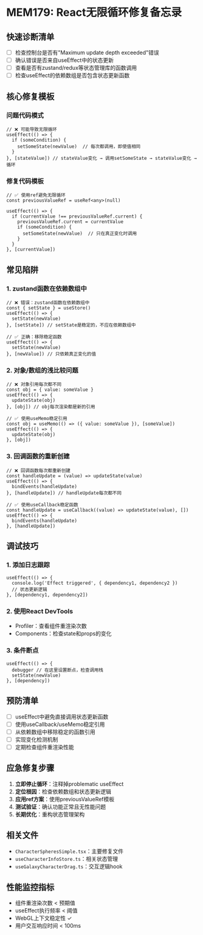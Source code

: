# MEM179: React无限循环修复备忘录

## 快速诊断清单
- [ ] 检查控制台是否有"Maximum update depth exceeded"错误
- [ ] 确认错误是否来自useEffect中的状态更新
- [ ] 查看是否有zustand/redux等状态管理库的函数调用
- [ ] 检查useEffect的依赖数组是否包含状态更新函数

## 核心修复模板

### 问题代码模式
```tsx
// ❌ 可能导致无限循环
useEffect(() => {
  if (someCondition) {
    setSomeState(newValue)  // 每次都调用，即使值相同
  }
}, [stateValue]) // stateValue变化 → 调用setSomeState → stateValue变化 → 循环
```

### 修复代码模板
```tsx
// ✅ 使用ref避免无限循环
const previousValueRef = useRef<any>(null)

useEffect(() => {
  if (currentValue !== previousValueRef.current) {
    previousValueRef.current = currentValue
    if (someCondition) {
      setSomeState(newValue)  // 只在真正变化时调用
    }
  }
}, [currentValue])
```

## 常见陷阱

### 1. zustand函数在依赖数组中
```tsx
// ❌ 错误：zustand函数在依赖数组中
const { setState } = useStore()
useEffect(() => {
  setState(newValue)
}, [setState]) // setState是稳定的，不应在依赖数组中

// ✅ 正确：移除稳定函数
useEffect(() => {
  setState(newValue)
}, [newValue]) // 只依赖真正变化的值
```

### 2. 对象/数组的浅比较问题
```tsx
// ❌ 对象引用每次都不同
const obj = { value: someValue }
useEffect(() => {
  updateState(obj)
}, [obj]) // obj每次渲染都是新的引用

// ✅ 使用useMemo稳定引用
const obj = useMemo(() => ({ value: someValue }), [someValue])
useEffect(() => {
  updateState(obj)
}, [obj])
```

### 3. 回调函数的重新创建
```tsx
// ❌ 回调函数每次都重新创建
const handleUpdate = (value) => updateState(value)
useEffect(() => {
  bindEvents(handleUpdate)
}, [handleUpdate]) // handleUpdate每次都不同

// ✅ 使用useCallback稳定函数
const handleUpdate = useCallback((value) => updateState(value), [])
useEffect(() => {
  bindEvents(handleUpdate)
}, [handleUpdate])
```

## 调试技巧

### 1. 添加日志跟踪
```tsx
useEffect(() => {
  console.log('Effect triggered', { dependency1, dependency2 })
  // 状态更新逻辑
}, [dependency1, dependency2])
```

### 2. 使用React DevTools
- Profiler：查看组件重渲染次数
- Components：检查state和props的变化

### 3. 条件断点
```tsx
useEffect(() => {
  debugger // 在这里设置断点，检查调用栈
  setState(newValue)
}, [dependency])
```

## 预防清单
- [ ] useEffect中避免直接调用状态更新函数
- [ ] 使用useCallback/useMemo稳定引用
- [ ] 从依赖数组中移除稳定的函数引用
- [ ] 实现变化检测机制
- [ ] 定期检查组件重渲染性能

## 应急修复步骤
1. **立即停止循环**：注释掉problematic useEffect
2. **定位根因**：检查依赖数组和状态更新逻辑
3. **应用ref方案**：使用previousValueRef模板
4. **测试验证**：确认功能正常且无性能问题
5. **长期优化**：重构状态管理架构

## 相关文件
- `CharacterSpheresSimple.tsx`：主要修复文件
- `useCharacterInfoStore.ts`：相关状态管理
- `useGalaxyCharacterDrag.ts`：交互逻辑hook

## 性能监控指标
- 组件重渲染次数 < 预期值
- useEffect执行频率 < 阈值
- WebGL上下文稳定性 ✓
- 用户交互响应时间 < 100ms

